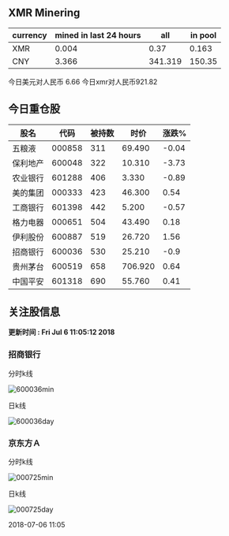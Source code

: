 ## XMR Minering

|currency|mined in last 24 hours|all|in pool|
|---|---|---|---|
|XMR|0.004|0.37|0.163|
|CNY|3.366|341.319|150.35|

今日美元对人民币 6.66	今日xmr对人民币921.82


## 今日重仓股 

|股名|代码|被持数|时价|涨跌%|
|---|---|---|---|---|
|五粮液|000858|311|69.490|-0.04|
|保利地产|600048|322|10.310|-3.73|
|农业银行|601288|406|3.330|-0.89|
|美的集团|000333|423|46.300|0.54|
|工商银行|601398|442|5.200|-0.57|
|格力电器|000651|504|43.490|0.18|
|伊利股份|600887|519|26.720|1.56|
|招商银行|600036|530|25.210|-0.9|
|贵州茅台|600519|658|706.920|0.64|
|中国平安|601318|690|55.760|0.41|

## 关注股信息
**更新时间 : Fri Jul  6 11:05:12 2018**
### 招商银行 
分时k线

![600036min](http://image.sinajs.cn/newchart/min/n/sh600036.gif)

日k线

![600036day](http://image.sinajs.cn/newchart/daily/n/sh600036.gif)

### 京东方Ａ 
分时k线

![000725min](http://image.sinajs.cn/newchart/min/n/sz000725.gif)

日k线

![000725day](http://image.sinajs.cn/newchart/daily/n/sz000725.gif)

2018-07-06 11:05